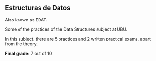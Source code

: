<h2>Estructuras de Datos</h2>

<p>Also known as EDAT.</p>

<p>Some of the practices of the Data Structures subject at UBU.</p>

<p>In this subject, there are 5 practices and 2 written practical exams, apart from the theory.</p>

<p><strong>Final grade:</strong> 7 out of 10</p>

